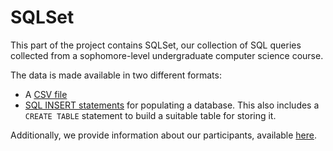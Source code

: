 # SQLSet

This part of the project contains SQLSet, our collection of SQL queries collected from a sophomore-level undergraduate computer science course.

The data is made available in two different formats:
* A [CSV file](queries.csv)
* [SQL INSERT statements](queries.sql) for populating a database.  This also includes a `CREATE TABLE` statement to build a suitable table for storing it.

Additionally, we provide information about our participants, available [here](Participant_Info.pdf).